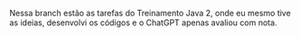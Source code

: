 Nessa branch estão as tarefas do Treinamento Java 2, onde eu mesmo tive as ideias, desenvolvi os códigos e o ChatGPT apenas avaliou com nota.
